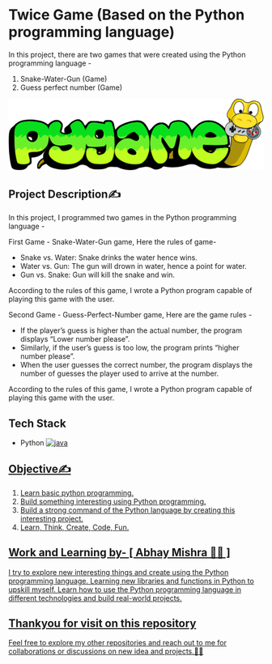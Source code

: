 
# Twice Game (Based on the Python programming language)

In this project, there are two games that were created using the Python programming language - 

1. Snake-Water-Gun (Game)
2. Guess perfect number (Game) 

![Standpickup logo](https://github.com/abhaymishra24/Twice-Game.py/blob/main/python%20game%202.png)

## Project Description✍️

In this project, I programmed two games in the Python programming language -

First Game - Snake-Water-Gun game, Here the rules of game-
- Snake vs. Water: Snake drinks the water hence wins.
- Water vs. Gun: The gun will drown in water, hence a point for water.
- Gun vs. Snake: Gun will kill the snake and win.

According to the rules of this game, I wrote a Python program capable of playing this game with the user.

Second Game - Guess-Perfect-Number game, Here are the game rules -

- If the player’s guess is higher than the actual number, the program displays “Lower number please”.
- Similarly, if the user’s guess is too low, the program prints “higher number please”.
- When the user guesses the correct number, the program displays the number of guesses the player used to arrive at the number.

According to the rules of this game, I wrote a Python program capable of playing this game with the user.

## Tech Stack
- Python <a href="https://www.python.com" target="_blank" rel="noreferrer"> <img src="https://s3.dualstack.us-east-2.amazonaws.com/pythondotorg-assets/media/files/python-logo-only.svg" alt="java" width="20" height="20"/>

## Objective✍️

1. Learn basic python programming.
2. Build something interesting using Python programming.
3. Build a strong command of the Python language by creating this interesting project.
4. Learn, Think, Create, Code, Fun.

## Work and Learning by- [ Abhay Mishra 🧑‍💻 ]

I try to explore new interesting things and create using the Python programming language. Learning new libraries and functions in Python to upskill myself. Learn how to use the Python programming language in different technologies and build real-world projects.

## Thankyou for visit on this repository

Feel free to explore my other repositories and reach out to me for collaborations or discussions on new idea and projects.🤝😊


